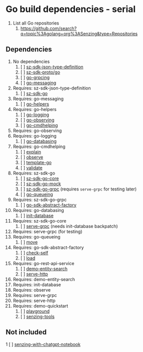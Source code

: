 # Go build dependencies - serial

1. List all Go repositories
   1. <https://github.com/search?q=topic%3Agolang+org%3ASenzing&type=Repositories>

## Dependencies

1. No dependencies
   1. [ ] [sz-sdk-json-type-definition](https://github.com/senzing-garage/sz-sdk-json-type-definition)
   1. [ ] [sz-sdk-proto/go](https://github.com/senzing-garage/sz-sdk-proto/go)
   1. [ ] [go-grpcing](https://github.com/senzing-garage/go-grpcing)
   1. [ ] [go-messaging](https://github.com/senzing-garage/go-messaging)
1. Requires: sz-sdk-json-type-definition
   1. [ ] [sz-sdk-go](https://github.com/senzing-garage/sz-sdk-go)
1. Requires: go-messaging
   1. [ ] [go-helpers](https://github.com/senzing-garage/go-helpers)
1. Requires: go-helpers
   1. [ ] [go-logging](https://github.com/senzing-garage/go-logging)
   1. [ ] [go-observing](https://github.com/senzing-garage/go-observing)
   1. [ ] [go-cmdhelping](https://github.com/senzing-garage/go-cmdhelping)
1. Requires: go-observing
1. Requires: go-logging
   1. [ ] [go-databasing](https://github.com/senzing-garage/go-databasing)
1. Requires: go-cmdhelping
   1. [ ] [explain](https://github.com/senzing-garage/explain)
   1. [ ] [observe](https://github.com/senzing-garage/observe)
   1. [ ] [template-go](https://github.com/senzing-garage/template-go)
   1. [ ] [validate](https://github.com/senzing-garage/validate)
1. Requires: sz-sdk-go
   1. [ ] [sz-sdk-go-core](https://github.com/senzing-garage/sz-sdk-go-core)
   1. [ ] [sz-sdk-go-mock](https://github.com/senzing-garage/sz-sdk-go-mock)
   1. [ ] [sz-sdk-go-grpc](https://github.com/senzing-garage/sz-sdk-go-grpc) (requires `serve-grpc` for testing later)
   1. [ ] [go-queueing](https://github.com/senzing-garage/go-queueing)
1. Requires: sz-sdk-go-grpc
   1. [ ] [go-sdk-abstract-factory](https://github.com/senzing-garage/go-sdk-abstract-factory)
1. Requires: go-databasing
   1. [ ] [init-database](https://github.com/senzing-garage/init-database)
1. Requires: sz-sdk-go-core
   1. [ ] [serve-grpc](https://github.com/senzing-garage/serve-grpc)  (needs init-database backpatch)
1. Requires: serve-grpc (for testing)
1. Requires: go-queueing
   1. [ ] [move](https://github.com/senzing-garage/move)
1. Requires: go-sdk-abstract-factory
   1. [ ] [check-self](https://github.com/senzing-garage/check-self)
   1. [ ] [load](https://github.com/senzing-garage/load)
1. Requires: go-rest-api-service
   1. [ ] [demo-entity-search](https://github.com/senzing-garage/demo-entity-search)
   1. [ ] [serve-http](https://github.com/senzing-garage/serve-http)
1. Requires: demo-entity-search
1. Requires: init-database
1. Requires: observe
1. Requires: serve-grpc
1. Requires: serve-http
1. Requires: demo-quickstart
   1. [ ] [playground](https://github.com/senzing-garage/playground)
   1. [ ] [senzing-tools](https://github.com/senzing-garage/senzing-tools)

## Not included

1 [ ] [senzing-with-chatgpt-notebook](https://github.com/senzing-garage/senzing-with-chatgpt-notebook)
